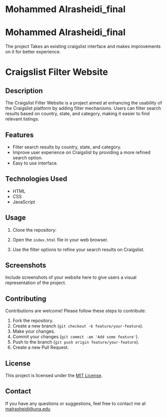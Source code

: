 # Mohammed Alrasheidi_final

# Mohammed Alrasheidi_final
The project Takes an existing craigslist interface and makes improvements on it for better experience.
# Craigslist Filter Website

## Description
The Craigslist Filter Website is a project aimed at enhancing the usability of the Craigslist platform by adding filter mechanisms. Users can filter search results based on country, state, and category, making it easier to find relevant listings.

## Features
- Filter search results by country, state, and category.
- Improve user experience on Craigslist by providing a more refined search option.
- Easy to use interface.

## Technologies Used
- HTML
- CSS
- JavaScript

## Usage
1. Clone the repository:


2. Open the `index.html` file in your web browser.

3. Use the filter options to refine your search results on Craigslist.

## Screenshots
Include screenshots of your website here to give users a visual representation of the project.

## Contributing
Contributions are welcome! Please follow these steps to contribute:
1. Fork the repository.
2. Create a new branch (`git checkout -b feature/your-feature`).
3. Make your changes.
4. Commit your changes (`git commit -am 'Add some feature'`).
5. Push to the branch (`git push origin feature/your-feature`).
6. Create a new Pull Request.

## License
This project is licensed under the [MIT License](LICENSE).

## Contact
If you have any questions or suggestions, feel free to contact me at malrasheidi@una.edu

